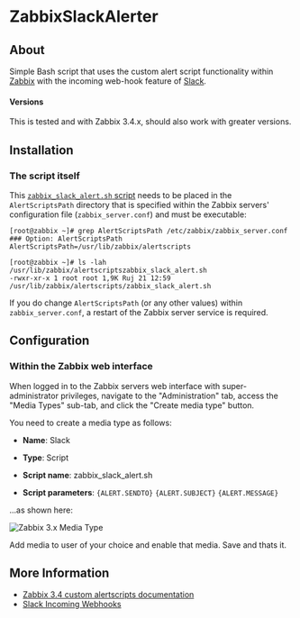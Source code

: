 ZabbixSlackAlerter
========================


About
-----
Simple Bash script that uses the custom alert script functionality within [Zabbix](http://www.zabbix.com/) with the incoming web-hook feature of [Slack](https://slack.com/).

#### Versions
This is tested and with Zabbix 3.4.x, should also work with greater versions.

Installation
------------

### The script itself

This [`zabbix_slack_alert.sh` script](https://github.com/gek0/ZabbixSlackAlerter/blob/master/zabbix_slack_alert.sh) needs to be placed in the `AlertScriptsPath` directory that is specified within the Zabbix servers' configuration file (`zabbix_server.conf`) and must be executable:

	[root@zabbix ~]# grep AlertScriptsPath /etc/zabbix/zabbix_server.conf
	### Option: AlertScriptsPath
	AlertScriptsPath=/usr/lib/zabbix/alertscripts

	[root@zabbix ~]# ls -lah /usr/lib/zabbix/alertscriptszabbix_slack_alert.sh
	-rwxr-xr-x 1 root root 1,9K Ruj 21 12:59 /usr/lib/zabbix/alertscripts/zabbix_slack_alert.sh

If you do change `AlertScriptsPath` (or any other values) within `zabbix_server.conf`, a restart of the Zabbix server service is required.

Configuration
-------------

### Within the Zabbix web interface

When logged in to the Zabbix servers web interface with super-administrator privileges, navigate to the "Administration" tab, access the "Media Types" sub-tab, and click the "Create media type" button.

You need to create a media type as follows:

* **Name**: Slack
* **Type**: Script
* **Script name**: zabbix_slack_alert.sh

* **Script parameters**:
 `{ALERT.SENDTO}`
 `{ALERT.SUBJECT}`
 `{ALERT.MESSAGE}`

...as shown here:

![Zabbix 3.x Media Type](https://i.imgur.com/0ESIohI.png "Zabbix 3.x Media Type")

Add media to user of your choice and enable that media. Save and thats it.

More Information
----------------
* [Zabbix 3.4 custom alertscripts documentation](https://www.zabbix.com/documentation/3.0/manual/config/notifications/media/script)
* [Slack Incoming Webhooks](https://api.slack.com/incoming-webhooks)